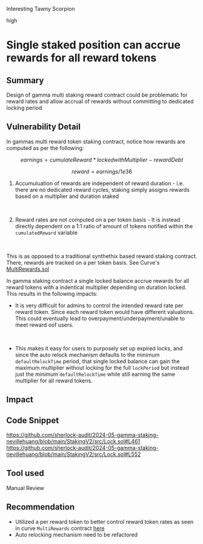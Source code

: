 Interesting Tawny Scorpion

high

# Single staked position can accrue rewards for all reward tokens

## Summary

Design of gamma multi staking reward contract could be problematic for reward rates and allow accrual of rewards without committing to dedicated locking period

## Vulnerability Detail

In gammas multi reward token staking contract, notice how rewards are computed as per the following:

$$ earnings = cumulateReward * lockedwithMultiplier - rewardDebt $$ 

$$ reward = earnings / 1e36 $$

1. Accumuluation of rewards are independent of reward duration - i.e. there are no dedicated reward cycles, staking simply assigns rewards based on a multiplier and duration staked

<br/>

2. Reward rates are not computed on a per token basis - It is instead directly dependent on a 1:1 ratio of amount of tokens notified within the `cumulatedReward` variable 



<br/>


This is as opposed to a traditional synthethix based reward staking contract. There, rewards are tracked on a per token basis. See Curve's [MultiRewards.sol](https://github.com/curvefi/multi-rewards/blob/master/contracts/MultiRewards.sol)

In gamma staking contract a single locked balance accrue rewards for all reward tokens with a indentical multiplier depending on duration locked. This results in the following impacts:

- It is very difficult for admins to control the intended reward rate per reward token. Since each reward token would have different valuations. This could eventually lead to overpayment/underpayment/unable to meet reward oof users.

<br/>

- This makes it easy for users to purposely set up expired locks, and since the auto relock mechanism defaults to the minimum `defaultRelockTime` period, that single locked balance can gain the maximum multiplier without locking for the full `lockPeriod` but instead just the minimum `defaultRelockTime` while still earning the same multiplier for all reward tokens.


## Impact

## Code Snippet

https://github.com/sherlock-audit/2024-05-gamma-staking-nevillehuang/blob/main/StakingV2/src/Lock.sol#L461
https://github.com/sherlock-audit/2024-05-gamma-staking-nevillehuang/blob/main/StakingV2/src/Lock.sol#L552

## Tool used

Manual Review

## Recommendation

- Utilized a per reward token to better control reward token rates as seen in curve `MultiRewards` contract [here](https://github.com/curvefi/multi-rewards/blob/master/contracts/MultiRewards.sol#L441-L449)
- Auto relocking mechanism need to be refactored